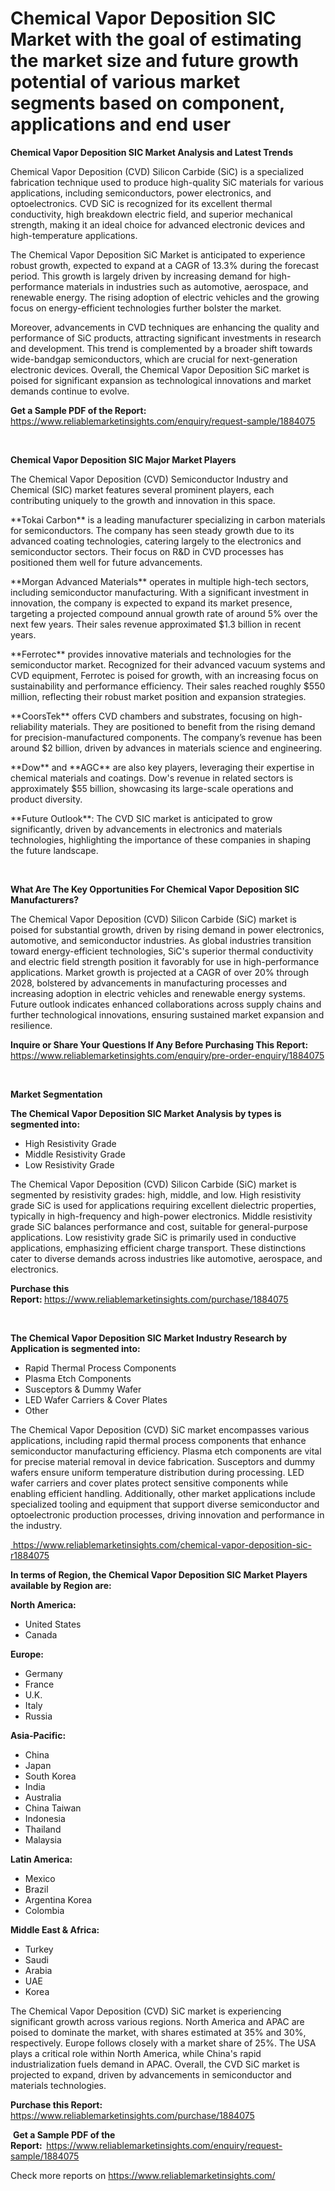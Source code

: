 <p><h1>Chemical Vapor Deposition SIC Market with the goal of estimating the market size and future growth potential of various market segments based on component, applications and end user</h1></p><p><strong>Chemical Vapor Deposition SIC Market Analysis and Latest Trends</strong></p>
<p><p>Chemical Vapor Deposition (CVD) Silicon Carbide (SiC) is a specialized fabrication technique used to produce high-quality SiC materials for various applications, including semiconductors, power electronics, and optoelectronics. CVD SiC is recognized for its excellent thermal conductivity, high breakdown electric field, and superior mechanical strength, making it an ideal choice for advanced electronic devices and high-temperature applications.</p><p>The Chemical Vapor Deposition SiC Market is anticipated to experience robust growth, expected to expand at a CAGR of 13.3% during the forecast period. This growth is largely driven by increasing demand for high-performance materials in industries such as automotive, aerospace, and renewable energy. The rising adoption of electric vehicles and the growing focus on energy-efficient technologies further bolster the market. </p><p>Moreover, advancements in CVD techniques are enhancing the quality and performance of SiC products, attracting significant investments in research and development. This trend is complemented by a broader shift towards wide-bandgap semiconductors, which are crucial for next-generation electronic devices. Overall, the Chemical Vapor Deposition SiC market is poised for significant expansion as technological innovations and market demands continue to evolve.</p></p>
<p><strong>Get a Sample PDF of the Report:&nbsp;</strong> <a href="https://www.reliablemarketinsights.com/enquiry/request-sample/1884075?utm_campaign=3007&utm_medium=2&utm_source=Github&utm_content=ia&utm_term=03042025&utm_id=chemical-vapor-deposition-sic">https://www.reliablemarketinsights.com/enquiry/request-sample/1884075</a></p>
<p>&nbsp;</p>
<p><strong>Chemical Vapor Deposition SIC Major Market Players</strong></p>
<p><p>The Chemical Vapor Deposition (CVD) Semiconductor Industry and Chemical (SIC) market features several prominent players, each contributing uniquely to the growth and innovation in this space.</p><p>**Tokai Carbon** is a leading manufacturer specializing in carbon materials for semiconductors. The company has seen steady growth due to its advanced coating technologies, catering largely to the electronics and semiconductor sectors. Their focus on R&D in CVD processes has positioned them well for future advancements.</p><p>**Morgan Advanced Materials** operates in multiple high-tech sectors, including semiconductor manufacturing. With a significant investment in innovation, the company is expected to expand its market presence, targeting a projected compound annual growth rate of around 5% over the next few years. Their sales revenue approximated $1.3 billion in recent years.</p><p>**Ferrotec** provides innovative materials and technologies for the semiconductor market. Recognized for their advanced vacuum systems and CVD equipment, Ferrotec is poised for growth, with an increasing focus on sustainability and performance efficiency. Their sales reached roughly $550 million, reflecting their robust market position and expansion strategies.</p><p>**CoorsTek** offers CVD chambers and substrates, focusing on high-reliability materials. They are positioned to benefit from the rising demand for precision-manufactured components. The company’s revenue has been around $2 billion, driven by advances in materials science and engineering.</p><p>**Dow** and **AGC** are also key players, leveraging their expertise in chemical materials and coatings. Dow's revenue in related sectors is approximately $55 billion, showcasing its large-scale operations and product diversity.</p><p>**Future Outlook**: The CVD SIC market is anticipated to grow significantly, driven by advancements in electronics and materials technologies, highlighting the importance of these companies in shaping the future landscape.</p></p>
<p>&nbsp;</p>
<p><strong>What Are The Key Opportunities For Chemical Vapor Deposition SIC Manufacturers?</strong></p>
<p><p>The Chemical Vapor Deposition (CVD) Silicon Carbide (SiC) market is poised for substantial growth, driven by rising demand in power electronics, automotive, and semiconductor industries. As global industries transition toward energy-efficient technologies, SiC's superior thermal conductivity and electric field strength position it favorably for use in high-performance applications. Market growth is projected at a CAGR of over 20% through 2028, bolstered by advancements in manufacturing processes and increasing adoption in electric vehicles and renewable energy systems. Future outlook indicates enhanced collaborations across supply chains and further technological innovations, ensuring sustained market expansion and resilience.</p></p>
<p><strong>Inquire or Share Your Questions If Any Before Purchasing This Report:</strong> <a href="https://www.reliablemarketinsights.com/enquiry/pre-order-enquiry/1884075?utm_campaign=3007&utm_medium=2&utm_source=Github&utm_content=ia&utm_term=03042025&utm_id=chemical-vapor-deposition-sic">https://www.reliablemarketinsights.com/enquiry/pre-order-enquiry/1884075</a></p>
<p>&nbsp;</p>
<p><strong>Market Segmentation</strong></p>
<p><strong>The Chemical Vapor Deposition SIC Market Analysis by types is segmented into:</strong></p>
<p><ul><li>High Resistivity Grade</li><li>Middle Resistivity Grade</li><li>Low Resistivity Grade</li></ul></p>
<p><p>The Chemical Vapor Deposition (CVD) Silicon Carbide (SiC) market is segmented by resistivity grades: high, middle, and low. High resistivity grade SiC is used for applications requiring excellent dielectric properties, typically in high-frequency and high-power electronics. Middle resistivity grade SiC balances performance and cost, suitable for general-purpose applications. Low resistivity grade SiC is primarily used in conductive applications, emphasizing efficient charge transport. These distinctions cater to diverse demands across industries like automotive, aerospace, and electronics.</p></p>
<p><strong>Purchase this Report:&nbsp;</strong><a href="https://www.reliablemarketinsights.com/purchase/1884075?utm_campaign=3007&utm_medium=2&utm_source=Github&utm_content=ia&utm_term=03042025&utm_id=chemical-vapor-deposition-sic">https://www.reliablemarketinsights.com/purchase/1884075</a></p>
<p>&nbsp;</p>
<p><strong>The Chemical Vapor Deposition SIC Market Industry Research by Application is segmented into:</strong></p>
<p><ul><li>Rapid Thermal Process Components</li><li>Plasma Etch Components</li><li>Susceptors & Dummy Wafer</li><li>LED Wafer Carriers & Cover Plates</li><li>Other</li></ul></p>
<p><p>The Chemical Vapor Deposition (CVD) SiC market encompasses various applications, including rapid thermal process components that enhance semiconductor manufacturing efficiency. Plasma etch components are vital for precise material removal in device fabrication. Susceptors and dummy wafers ensure uniform temperature distribution during processing. LED wafer carriers and cover plates protect sensitive components while enabling efficient handling. Additionally, other market applications include specialized tooling and equipment that support diverse semiconductor and optoelectronic production processes, driving innovation and performance in the industry.</p></p>
<p><a href="https://www.reliablemarketinsights.com/chemical-vapor-deposition-sic-r1884075?utm_campaign=3007&utm_medium=2&utm_source=Github&utm_content=ia&utm_term=03042025&utm_id=chemical-vapor-deposition-sic">&nbsp;https://www.reliablemarketinsights.com/chemical-vapor-deposition-sic-r1884075</a></p>
<p><strong>In terms of Region, the Chemical Vapor Deposition SIC Market Players available by Region are:</strong></p>
<p>
    <p> <strong> North America: </strong>
        <ul>
            <li>United States</li>
            <li>Canada</li>
        </ul>
        </p> 
    <p> <strong> Europe: </strong>
        <ul>
            <li>Germany</li>
            <li>France</li>
            <li>U.K.</li>
            <li>Italy</li>
            <li>Russia</li>
        </ul>
        </p> 
    <p> <strong> Asia-Pacific: </strong>
        <ul>
            <li>China</li>
            <li>Japan</li>
            <li>South Korea</li>
            <li>India</li>
            <li>Australia</li>
            <li>China Taiwan</li>
            <li>Indonesia</li>
            <li>Thailand</li>
            <li>Malaysia</li>
        </ul>
        </p> 
    <p> <strong> Latin America: </strong>
        <ul>
            <li>Mexico</li>
            <li>Brazil</li>
            <li>Argentina Korea</li>
            <li>Colombia</li>
        </ul>
        </p> 
    <p> <strong> Middle East & Africa: </strong>
        <ul>
            <li>Turkey</li>
            <li>Saudi</li>
            <li>Arabia</li>
            <li>UAE</li>
            <li>Korea</li>
        </ul>
    </p>
    </p>
<p><p>The Chemical Vapor Deposition (CVD) SiC market is experiencing significant growth across various regions. North America and APAC are poised to dominate the market, with shares estimated at 35% and 30%, respectively. Europe follows closely with a market share of 25%. The USA plays a critical role within North America, while China's rapid industrialization fuels demand in APAC. Overall, the CVD SiC market is projected to expand, driven by advancements in semiconductor and materials technologies.</p></p>
<p><strong>Purchase this Report: </strong><a href="https://www.reliablemarketinsights.com/purchase/1884075?utm_campaign=3007&utm_medium=2&utm_source=Github&utm_content=ia&utm_term=03042025&utm_id=chemical-vapor-deposition-sic">https://www.reliablemarketinsights.com/purchase/1884075</a></p>
<p>&nbsp;<strong>Get a Sample PDF of the Report:&nbsp;&nbsp;</strong><a href="https://www.reliablemarketinsights.com/enquiry/request-sample/1884075?utm_campaign=3007&utm_medium=2&utm_source=Github&utm_content=ia&utm_term=03042025&utm_id=chemical-vapor-deposition-sic">https://www.reliablemarketinsights.com/enquiry/request-sample/1884075</a></p>
<p><strong></strong></p>
<p>Check more reports on <a href="https://www.reliablemarketinsights.com/?utm_campaign=3007&utm_medium=2&utm_source=Github&utm_content=ia&utm_term=03042025&utm_id=chemical-vapor-deposition-sic">https://www.reliablemarketinsights.com/</a></p>